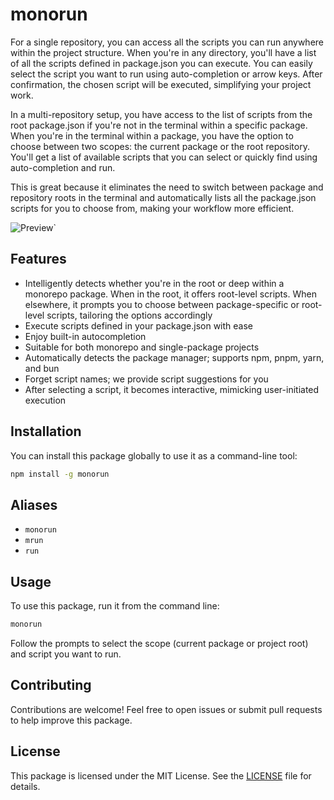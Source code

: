 # monorun

For a single repository, you can access all the scripts you can run anywhere within the project structure. When you're in any directory, you'll have a list of all the scripts defined in package.json you can execute. You can easily select the script you want to run using auto-completion or arrow keys. After confirmation, the chosen script will be executed, simplifying your project work.

In a multi-repository setup, you have access to the list of scripts from the root package.json if you're not in the terminal within a specific package. When you're in the terminal within a package, you have the option to choose between two scopes: the current package or the root repository. You'll get a list of available scripts that you can select or quickly find using auto-completion and run.

This is great because it eliminates the need to switch between package and repository roots in the terminal and automatically lists all the package.json scripts for you to choose from, making your workflow more efficient.

![Preview](https://homoky-2022.objects-us-east-1.dream.io/hgBYpDro.gif)`

## Features

- Intelligently detects whether you're in the root or deep within a monorepo package. When in the root, it offers root-level scripts. When elsewhere, it prompts you to choose between package-specific or root-level scripts, tailoring the options accordingly
- Execute scripts defined in your package.json with ease
- Enjoy built-in autocompletion
- Suitable for both monorepo and single-package projects
- Automatically detects the package manager; supports npm, pnpm, yarn, and bun
- Forget script names; we provide script suggestions for you
- After selecting a script, it becomes interactive, mimicking user-initiated execution

## Installation

You can install this package globally to use it as a command-line tool:

```bash
npm install -g monorun
```

## Aliases

- `monorun`
- `mrun`
- `run`

## Usage

To use this package, run it from the command line:

```bash
monorun
```

Follow the prompts to select the scope (current package or project root) and script you want to run.

## Contributing

Contributions are welcome! Feel free to open issues or submit pull requests to help improve this package.

## License

This package is licensed under the MIT License. See the [LICENSE](LICENSE) file for details.
